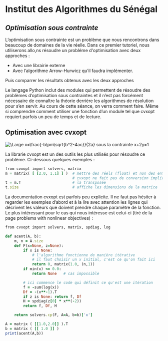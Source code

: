 
# Institut des Algorithmes du Sénégal
## _Optimisation sous contrainte_



L’optimisation sous contrainte est un problème que nous rencontrons dans beaucoup de domaines de la vie réelle. Dans ce premier tutoriel, nous utiliserons allo,ns résoudre un probléme d'optimisation avec deux approches :  

- Avec une librairie externe
- Avec l’algorithme Arrow-Hurwicz qu’il faudra implémenter. 

Puis comparrer les résultats obtenus avec les deux approches

Le langage Python inclut des modules qui permettent de résoudre des problèmes d’optimisation sous contraintes et il n’est pas forcément nécessaire de connaître la théorie derrière les algorithmes de résolution pour s’en servir. Au cours de cette séance, on verra comment faire. Même si comprendre comment utiliser une fonction d’un module tel que cvxopt requiert parfois un peu de temps et de lecture.


## Optimisation avec cvxopt

![\Large x=\frac{-b\pm\sqrt{b^2-4ac}}{2a}](https://latex.codecogs.com/svg.latex?\Large&space;min_{xy}={x^2+x^2+y^2-xy+y}) 
sous la contrainte x+2y=1

La librarie cvxopt est un des outils les plus utilisés pour résoudre ce problème. 
Ci-dessous quelques exemples :
```ruby
from cvxopt import solvers, matrix
m = matrix( [ [2.0, 1.1] ] )  # mettre des réels (float) et non des entiers
                              # cvxopt ne fait pas de conversion implicite
t = m.T                       # la transposée
t.size                        # affiche les dimensions de la matrice

```

La documentation cvxopt est parfois peu explicite. Il ne faut pas hésiter à regarder les exemples d’abord et à la lire avec attention les lignes qui décrivent les valeurs que doivent prendre chaque paramètre de la fonction. Le plus intéressant pour le cas qui nous intéresse est celui-ci (tiré de la page problems with nonlinear objectives) :

```ruby
from cvxopt import solvers, matrix, spdiag, log

def acent(A, b):
    m, n = A.size
    def F(x=None, z=None):
        if x is None:
            # l'algorithme fonctionne de manière itérative
            # il faut choisir un x initial, c'est ce qu'on fait ici
            return 0, matrix(1.0, (n,1))
        if min(x) <= 0.0:
            return None   # cas impossible

        # ici commence le code qui définit ce qu'est une itération
        f = -sum(log(x))
        Df = -(x**-1).T
        if z is None: return f, Df
        H = spdiag(z[0] * x**(-2))
        return f, Df, H

    return solvers.cp(F, A=A, b=b)['x']

A = matrix ( [[1.0,2.0]] ).T
b = matrix ( [[ 1.0 ]] )
print(acent(A,b))
```
